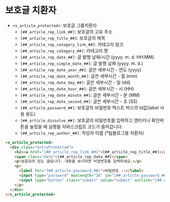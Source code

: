 # 보호글 치환자

- `<s_article_protected>`: 보호글 그룹치환자
  - `[##_article_rep_link_##]`: 보호글의 고유 주소
  - `[##_article_rep_title_##]`: 보호글의 제목
  - `[##_article_rep_category_link_##]`: 카테고리 링크
  - `[##_article_rep_category_##]`: 카테고리 명
  - `[##_article_rep_date_##]`: 글 발행 날짜/시간 (yyyy. m. d. HH:MM)
  - `[##_article_rep_simple_date_##]`: 글 발행 날짜 (yyyy. m. d.)
  - `[##_article_rep_date_year_##]`: 글쓴 세부시간 - 연도 (yyyy)
  - `[##_article_rep_date_month_##]`: 글쓴 세부시간 - 월 (mm)
  - `[##_article_rep_date_day_##]`: 글쓴 세부시간 - 일 (dd)
  - `[##_article_rep_date_hour_##]`: 글쓴 세부시간 - 시 (HH)
  - `[##_article_rep_date_minute_##]`: 글쓴 세부시간 - 분 (MM)
  - `[##_article_rep_date_second_##]`: 글쓴 세부시간 - 초 (SS)
  - `[##_article_password_##]`: 보호글의 비밀번호 텍스트 박스의 Id값(label 사용 용도)
  - `[##_article_dissolve_##]`: 보호글의 비밀번호를 입력하고 엔터키나 확인버튼을 눌렀을 때 실행될 자바스크립트 코드가 들어갑니다.
  - `[##_article_rep_author_##]`: 작성자 이름 (*팀블로그용 치환자)

```html
<s_article_protected>
  <div class="entryProtected">
    <h2><a href="[##_article_rep_link_##]">[##_article_rep_title_##]</a></h2>
    <span class="date">[##_article_rep_date_##]</span>
    <p>보호되어 있는 글입니다. 내용을 보시려면 비밀번호를 입력하세요.</p>
    <p>
      <label for="[##_article_password_##]">비밀번호 ::</label>
      <input type="password" maxlength="16" id="[##_article_password_##]" name="[##_article_password_##]" value="" onkeydown="if (event.keyCode == 13)[##_article_dissolve_##]" />
      <input type="button" class="submit" value="submit" onclick="[##_article_dissolve_##]" />
    </p>
  </div>
</s_article_protected>
```
